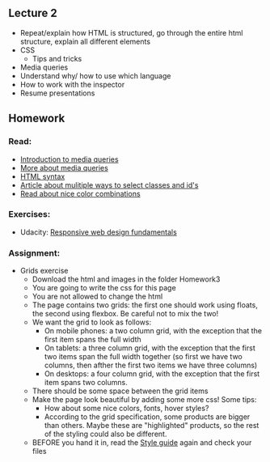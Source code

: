 ## Lecture 2 
 * Repeat/explain how HTML is structured, go through the entire html structure, explain all different elements
 * CSS
    * Tips and tricks 
 * Media queries
 * Understand why/ how to use which language
 * How to work with the inspector
 * Resume presentations

## Homework

### Read:
 * <a href="https://teamtreehouse.com/library/css3/media-queries/introduction" target="_blank">Introduction to media queries</a>
 * <a href="https://css-tricks.com/css-media-queries/" target="_blank">More about media queries</a>
 * <a href="http://www.w3schools.com/html/html5_syntax.asp" target="_blank">HTML syntax</a>
 * <a href="https://css-tricks.com/multiple-class-id-selectors/" target="_blank">Article about mulitiple ways to select classes and id's</a>
 * <a href="http://www.colorcombos.com/index.html" target="_blank">Read about nice color combinations</a>

### Exercises:
 * Udacity: <a href="https://www.udacity.com/course/responsive-web-design-fundamentals--ud893" target="_blank">Responsive web design fundamentals</a>

### Assignment:
 * Grids exercise
    * Download the html and images in the folder Homework3
    * You are going to write the css for this page
    * You are not allowed to change the html
    * The page contains two grids: the first one should work using floats, the second using flexbox. Be careful not to mix the two!
    * We want the grid to look as follows:
      * On mobile phones: a two column grid, with the exception that the first item spans the full width
      * On tablets: a three column grid, with the exception that the first two items span the full width together (so first we have two columns, then afther the first two items we have three columns)
      * On desktops: a four column grid, with the exception that the first item spans two columns.
    * There should be some space between the grid items
    * Make the page look beautiful by adding some more css! Some tips:
      * How about some nice colors, fonts, hover styles?
      * According to the grid specification, some products are bigger than others. Maybe these are "highlighted" products, so the rest of the styling could also be different.
    * BEFORE you hand it in, read the <a href="http://www.w3schools.com/html/html5_syntax.asp" target="_blank">Style guide</a> again and check your files

